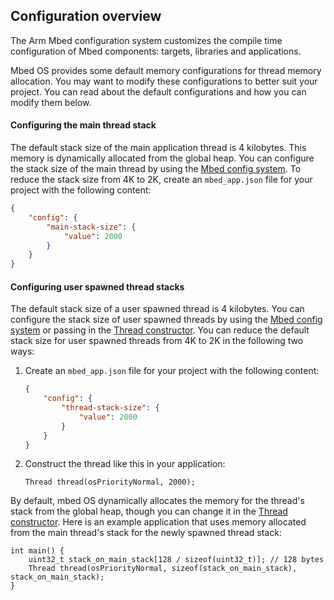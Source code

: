 ## Configuration overview

The Arm Mbed configuration system customizes the compile time configuration of Mbed components: targets, libraries and applications.

Mbed OS provides some default memory configurations for thread memory allocation. You may want to modify these configurations to better suit your project. You can read about the default configurations and how you can modify them below.

#### Configuring the main thread stack

The default stack size of the main application thread is 4 kilobytes. This memory is dynamically allocated from the global heap. You can configure the stack size of the main thread by using the [Mbed config system](/docs/v5.7/reference/configuration.html). To reduce the stack size from 4K to 2K, create an `mbed_app.json` file for your project with the following content:

```JSON
{
    "config": {
        "main-stack-size": {
            "value": 2000
        }
    }
}
```

#### Configuring user spawned thread stacks

The default stack size of a user spawned thread is 4 kilobytes. You can configure the stack size of user spawned threads by using the [Mbed config system](/docs/v5.7/tools/index.html#the-configuration-system) or passing in the [Thread constructor](/docs/v5.7/reference/thread.html). You can reduce the default stack size for user spawned threads from 4K to 2K in the following two ways:

1. Create an `mbed_app.json` file for your project with the following content:

    ```JSON
    {
        "config": {
            "thread-stack-size": {
                "value": 2000
            }
        }
    }
    ```

2. Construct the thread like this in your application:

    `Thread thread(osPriorityNormal, 2000);`

By default, mbed OS dynamically allocates the memory for the thread's stack from the global heap, though you can change it in the [Thread constructor](/docs/v5.7/reference/thread.html). Here is an example application that uses memory allocated from the main thread's stack for the newly spawned thread stack:

```
int main() {
    uint32_t stack_on_main_stack[128 / sizeof(uint32_t)]; // 128 bytes
    Thread thread(osPriorityNormal, sizeof(stack_on_main_stack), stack_on_main_stack);
}
```
